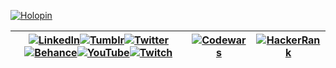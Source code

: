 [![Holopin](https://holopin.me/boseriko)](https://holopin.io/@boseriko)

| [![LinkedIn](https://user-images.githubusercontent.com/10940193/202844406-69a7eed4-f0fc-4587-b41b-3f2853879cf5.png)](https://www.linkedin.com/in/boseriko/)[![Tumblr](https://user-images.githubusercontent.com/10940193/202833884-96ff2775-2021-4992-bc24-a4dae99f2cb9.png)](https://www.tumblr.com/bosericode)[![Twitter](https://user-images.githubusercontent.com/10940193/202833848-a20aa57d-e425-44f0-9ce8-809dfcc984eb.png)](https://twitter.com/BosEriCode)[![Behance](https://user-images.githubusercontent.com/10940193/202833440-0112e88c-7a86-452f-b4ac-75371183a565.png)](https://www.behance.net/bos-eriko)[![YouTube](https://user-images.githubusercontent.com/10940193/202833380-533e7088-94a4-4eb8-ad7b-de3708e8d7c4.png)](https://www.youtube.com/channel/UCVW9zuKho67gbISdMBZ4igg)[![Twitch](https://user-images.githubusercontent.com/10940193/202833106-2570725b-88d9-4e0c-ab76-a814322852c2.png)](https://www.twitch.tv/BosEriCode) | [![Codewars](https://www.codewars.com/users/BosEriko/badges/large)](https://www.codewars.com/users/BosEriko) | [![HackerRank](https://user-images.githubusercontent.com/10940193/202844353-3bcba8e2-d5ff-4049-b47d-164214f6be20.png)](https://www.hackerrank.com/boseriko) |
| - | - | - |
